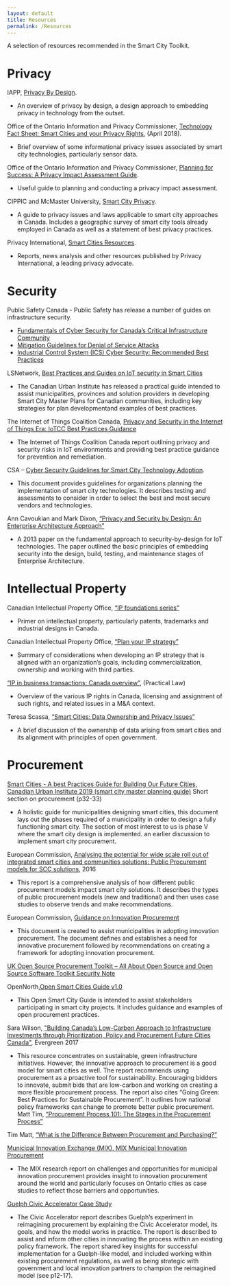 ```yaml
---
layout: default
title: Resources
permalink: /Resources
---
```

A selection of resources recommended in the Smart City Toolkit.

# Privacy

IAPP, [Privacy By Design](https://iapp.org/resources/article/privacy-by-design-the-7-foundational-principles/).
 * An overview of privacy by design, a design approach to embedding privacy in technology from the outset.

Office of the Ontario Information and Privacy Commissioner, [Technology Fact Sheet: Smart Cities and your Privacy Rights](https://www.ipc.on.ca/wp-content/uploads/2018/04/fs-tech-smart-cities.pdf), (April 2018).
 * Brief overview of some informational privacy issues associated by smart city technologies, particularly sensor data.

Office of the Ontario Information and Privacy Commissioner, [Planning for Success:  A Privacy Impact Assessment Guide](https://www.ipc.on.ca/wp-content/uploads/2015/05/planning-for-success-pia-guide.pdf).
 * Useful guide to planning and conducting a privacy impact assessment.
 
CIPPIC and McMaster University, [Smart City Privacy](https://smartcityprivacy.ca/).
 * A guide to privacy issues and laws applicable to smart city approaches in Canada.  Includes a geographic survey of smart city tools already employed in Canada as well as a statement of best privacy practices.

Privacy International, [Smart Cities Resources](https://privacyinternational.org/learning-topics/smart-cities).
 * Reports, news analysis and other resources published by Privacy International, a leading privacy advocate.

# Security

Public Safety Canada - Public Safety has release a number of guides on infrastructure security. 
  * [Fundamentals of Cyber Security for Canada’s Critical Infrastructure Community](https://www.publicsafety.gc.ca/cnt/rsrcs/pblctns/2016-fndmntls-cybr-scrty-cmmnty/index-en.aspx)
  * [Mitigation Guidelines for Denial of Service Attacks](https://www.publicsafety.gc.ca/cnt/rsrcs/cybr-ctr/2012/tr12-001-en.aspx)
  * [Industrial Control System (ICS) Cyber Security: Recommended Best Practices](https://www.publicsafety.gc.ca/cnt/rsrcs/cybr-ctr/2012/tr12-002-en.aspx)
  
LSNetwork, [Best Practices and Guides on IoT security in Smart Cities](https://static1.squarespace.com/static/546bbd2ae4b077803c592197/t/5b2bbd44aa4a9970b3cff95f/1529593163251/CUIPublication.SmartPlanningOurSmartCities.June2018.pdf)
  * The Canadian Urban Institute has released a practical guide intended to assist municipalities, provinces and solution providers in developing Smart City Master Plans for
Canadian communities, including key strategies for plan developmentand examples of best practices.
  
The Internet of Things Coalition Canada, [Privacy and Security in the Internet of Things Era: IoTCC Best Practices Guidance](https://insightaas.com/new-research-privacy-and-security-in-the-internet-of-things-era-iotcc-best-practices-guidance/)
  * The Internet of Things Coalition Canada report outlining privacy and security risks in IoT environments and providing best practice guidance for prevention and remediation.

CSA – [Cyber Security Guidelines for Smart City Technology Adoption](https://www.researchgate.net/profile/Mohamad_Amin_Hasbini/publication/320290965_Cyber_Security_Guidelines_for_Smart_City_Technology_Adoption/links/59dbf668458515e9ab452699/Cyber-Security-Guidelines-for-Smart-City-Technology-Adoption.pdf).
  * This document provides guidelines for organizations planning the implementation of smart city technologies. It describes testing and assessments to consider in order to select the best and most secure vendors and technologies.
  
Ann Cavoukian and Mark Dixon, [“Privacy and Security by Design: An Enterprise Architecture Approach”](https://www.ipc.on.ca/wp-content/uploads/Resources/pbd-privacy-and-security-by-design-oracle.pdf)
  * A 2013 paper on the fundamental approach to security-by-design for IoT technologies. The paper outlined the basic principles of embedding security into the design, build, testing, and maintenance stages of Enterprise Architecture.
    
# Intellectual Property

Canadian Intellectual Property Office, [“IP foundations series”](https://www.ic.gc.ca/eic/site/cipointernet-internetopic.nsf/eng/h_wr04590.html)
  *	Primer on intellectual property, particularly patents, trademarks and industrial designs in Canada.

Canadian Intellectual Property Office, [“Plan your IP strategy”](https://www.ic.gc.ca/eic/site/cipointernet-internetopic.nsf/eng/wr04563.html) 
  *	Summary of considerations when developing an IP strategy that is aligned with an organization’s goals, including commercialization, ownership and working with third parties.

[“IP in business transactions: Canada overview”](https://ca.practicallaw.thomsonreuters.com/3-505-4642?transitionType=Default&contextData=(sc.Default)&firstPage=true&bhcp=1), (Practical Law)
  * Overview of the various IP rights in Canada, licensing and assignment of such rights, and related issues in a M&A context.

Teresa Scassa, [“Smart Cities: Data Ownership and Privacy Issues”](https://www.teresascassa.ca/index.php?option=com_k2&view=item&id=241:smart-cities-data-ownership-and-privacy-issues&Itemid=81)
  *	A brief discussion of the ownership of data arising from smart cities and its alignment with principles of open government.
  
# Procurement

[Smart Cities - A best Practices Guide for Building Our Future Cities, Canadian Urban Institute 2019 (smart city master planning guide)](https://static1.squarespace.com/static/546bbd2ae4b077803c592197/t/5b2bbd44aa4a9970b3cff95f/1529593163251/CUIPublication.SmartPlanningOurSmartCities.June2018.pdf) Short section on procurement (p32-33)
   * A holistic guide for municipalities designing smart cities, this document lays out the phases required of a municipality in order to design a fully functioning smart city. The section of most interest to us is phase V where the smart city design is implemented. an earlier discussion to implement smart city procurement. 

European Commission, [Analysing the potential for wide scale roll out of integrated smart cities and communities solutions: Public Procurement models for SCC solutions](https://eu-smartcities.eu/sites/eu-smartcities.eu/files/2017-09/D8.2_Public%20procurement%20models%20for%20SCC%20solutions.pdf), 2016  
   * This report is a comprehensive analysis of how different public procurement models impact smart city solutions. It describes the types of public procurement models (new and traditional) and then uses case studies to observe trends and make recommendations. 

European Commission, [Guidance on Innovation Procurement](https://ec.europa.eu/docsroom/documents/29261/attachments/1/translations/en/renditions/native) 
   * This document is created to assist municipalities in adopting innovation procurement. The document defines and establishes a need for innovative procurement followed by recommendations on creating a framework for adopting innovation procurement. 

[UK Open Source Procurement Toolkit – All About Open Source and Open Source Software Toolkit Security Note](https://www.gov.uk/government/publications/open-source-procurement-toolkit)

OpenNorth,[Open Smart Cities Guide v1.0](https://docs.google.com/document/d/1528rqTjzKWwk4s2xKuPf7ZJg-tLlRK8WcMZQbicoGTM/edit) 
   * This Open Smart City Guide is intended to assist stakeholders participating in smart city projects. It includes guidance and examples of open procurement practices. 

Sara Wilson, ["Building Canada’s Low-Carbon Approach to Infrastructure Investments through Prioritization, Policy and Procurement 
Future Cities Canada"](https://futurecitiescanada.ca/downloads/2018/FCC_ProcurementReport_201809.pdf), Evergreen 2017  
   * This resource concentrates on sustainable, green infrastructure initiatives. However, the innovative approach to procurement is a good model for smart cities as well. The report recommends using procurement as a proactive tool for sustainability. Encouraging bidders to innovate, submit bids that are low-carbon and working on creating a more flexible procurement process. The report also cites “Going Green: Best Practices for Sustainable Procurement”. It outlines how national policy frameworks can change to promote better public procurement. 
 
Matt Tim, [“Procurement Process 101: The Stages in the Procurement Process”](https://blog.procurify.com/2014/09/16/stages-procurement-process/)
	
Tim Matt, [“What is the Difference Between Procurement and Purchasing?”](https://blog.procurify.com/2014/02/07/what-is-the-difference-between-procurement-and-purchasing/)

[Municipal Innovation Exchange (MIX), MIX Municipal Innovation Procurement](https://guelph.ca/wp-content/uploads/MIX-Report-FINAL-V3.pdf) 
   * The MIX research report on challenges and opportunities for municipal innovation procurement provides insight to innovation procurement around the world and particularly focuses on Ontario cities as case studies to reflect those barriers and opportunities.

[Guelph Civic Accelerator Case Study](https://brookfieldinstitute.ca/wp-content/uploads/GuelphCivicAccelerator_CasesStudyReport_BrookfieldInstitute.pdf) 
   * The Civic Accelerator report describes Guelph’s experiment in reimagining procurement by explaining the Civic Accelerator model, its goals, and how the model works in practice. The report is described to assist and inform other cities in innovating the process within an existing policy framework. The report shared key insights for successful implementation for a Guelph-like model, and included working within existing procurement regulations, as well as being strategic with government and local innovation partners to champion the reimagined model (see p12-17).
